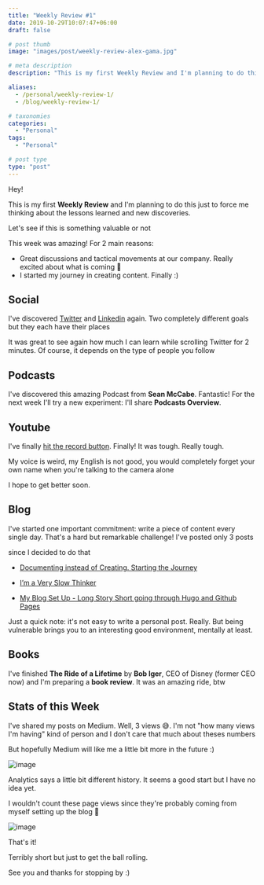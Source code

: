 ```yaml
---
title: "Weekly Review #1"
date: 2019-10-29T10:07:47+06:00
draft: false

# post thumb
image: "images/post/weekly-review-alex-gama.jpg"

# meta description
description: "This is my first Weekly Review and I'm planning to do this just to force me thinking about the lessons learned and new discoveries."

aliases:
  - /personal/weekly-review-1/
  - /blog/weekly-review-1/

# taxonomies
categories: 
  - "Personal"
tags:
  - "Personal"

# post type
type: "post"
---
```


Hey!

This is my first **Weekly Review** and I'm planning to do this just to force me thinking about the lessons learned and new discoveries.

Let's see if this is something valuable or not

This week was amazing! For 2 main reasons:

- Great discussions and tactical movements at our company. Really excited about what is coming 🚀
- I started my journey in creating content. Finally :)

## Social

I've discovered [Twitter](https://twitter.com/_alex_gama) and [Linkedin](https://www.linkedin.com/in/alexandregama/) again. Two completely different goals but they each have their places

It was great to see again how much I can learn while scrolling Twitter for 2 minutes. Of course, it depends on the type of people you follow

## Podcasts

I've discovered this amazing Podcast from **Sean McCabe**. Fantastic! 
For the next week I'll try a new experiment: I'll share **Podcasts Overview**.

## Youtube

I've finally [hit the record button](https://www.youtube.com/watch?v=FpSw4NAdL58). Finally! It was tough. Really tough.

My voice is weird, my English is not good, you would completely forget your own name when you're talking to the camera alone

I hope to get better soon. 

## Blog

I've started one important commitment: write a piece of content every single day. That's a hard but remarkable challenge! I've posted only 3 posts

since I decided to do that

- [Documenting instead of Creating. Starting the Journey](https://www.alexgama.io/blog/documenting-instead-of-creating-starting-the-journey/)

- [I’m a Very Slow Thinker](https://www.alexgama.io/blog/i-am-a-very-slow-thinker/)

- [My Blog Set Up - Long Story Short going through Hugo and Github Pages](https://www.alexgama.io/blog/my-blog-setup-long-story-short-going-through-hugo-github-pages/)

Just a quick note: it's not easy to write a personal post. Really. But being vulnerable brings you to an interesting good environment, mentally at least. 

## Books

I've finished **The Ride of a Lifetime** by **Bob Iger**, CEO of Disney (former CEO now) and I'm preparing a **book review**. It was an amazing ride, btw

## Stats of this Week

I've shared my posts on Medium. Well, 3 views 😅. I'm not "how many views I'm having" kind of person and I don't care that much about theses numbers 

But hopefully Medium will like me a little bit more in the future :)

![image](../../images/post/weekly-review-1/medium-statistics-alex-gama-weekly-review.png)

Analytics says a little bit different history. It seems a good start but I have no idea yet.

I wouldn't count these page views since they're probably coming from myself setting up the blog 😬

![image](../../images/post/weekly-review-1/google-analytics-alex-gama-weekly-review-1.png)

That's it!

Terribly short but just to get the ball rolling.

See you and thanks for stopping by :)